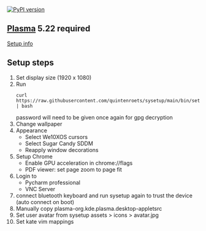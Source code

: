 [![PyPI version](https://badge.fury.io/py/sysetup.svg)](https://badge.fury.io/py/sysetup)

## [Plasma](https://kde.org/plasma-desktop/) 5.22 required

[Setup info](docs/setup-plasma.md)

## Setup steps
1) Set display size (1920 x 1080)
2) Run
   ```shell
   curl https://raw.githubusercontent.com/quintenroets/sysetup/main/bin/setup | bash
   ```
   password will need to be given once again for gpg decryption
3) Change wallpaper
4) Appearance
   * Select We10XOS cursors
   * Select Sugar Candy SDDM
   * Reapply window decorations
5) Setup Chrome
   * Enable GPU acceleration in chrome://flags
   * PDF viewer: set page zoom to page fit
6) Login to
   * Pycharm professional
   * VNC Server
7) connect bluetooth keyboard and run sysetup again to trust the device (auto connect on boot)
8) Manually copy plasma-org.kde.plasma.desktop-appletsrc
9) Set user avatar from sysetup assets > icons > avatar.jpg
10) Set kate vim mappings
